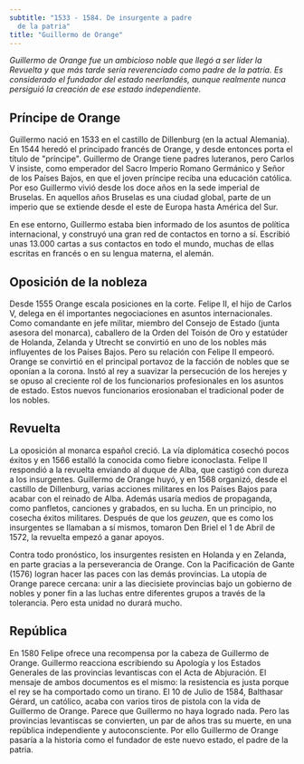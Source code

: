 ```yaml
---
subtitle: "1533 - 1584. De insurgente a padre
  de la patria"
title: "Guillermo de Orange"
---
```


_Guillermo de Orange fue un ambicioso noble que llegó a ser líder la
Revuelta y que más tarde sería reverenciado como padre de la patria. Es
considerado el fundador del estado neerlandés, aunque realmente nunca
persiguió la creación de ese estado independiente._

## Príncipe de Orange

Guillermo nació en 1533 en el castillo de Dillenburg (en la actual
Alemania). En 1544 heredó el principado francés de Orange, y desde
entonces porta el título de \"príncipe\". Guillermo de Orange tiene
padres luteranos, pero Carlos V insiste, como emperador del Sacro
Imperio Romano Germánico y Señor de los Países Bajos, en que el joven
príncipe reciba una educación católica. Por eso Guillermo vivió desde
los doce años en la sede imperial de Bruselas. En aquellos años Bruselas
es una ciudad global, parte de un imperio que se extiende desde el este
de Europa hasta América del Sur.

En ese entorno, Guillermo estaba bien informado de los asuntos de
política internacional, y construyó una gran red de contactos en torno a
sí. Escribió unas 13.000 cartas a sus contactos en todo el mundo, muchas
de ellas escritas en francés o en su lengua materna, el alemán.

## Oposición de la nobleza

Desde 1555 Orange escala posiciones en la corte. Felipe II, el hijo de
Carlos V, delega en él importantes negociaciones en asuntos
internacionales. Como comandante en jefe militar, miembro del Consejo de
Estado (junta asesora del monarca), caballero de la Orden del Toisón de
Oro y estatúder de Holanda, Zelanda y Utrecht se convirtió en uno de los
nobles más influyentes de los Países Bajos. Pero su relación con Felipe
II empeoró. Orange se convirtió en el principal portavoz de la facción
de nobles que se oponían a la corona. Instó al rey a suavizar la
persecución de los herejes y se opuso al creciente rol de los
funcionarios profesionales en los asuntos de estado. Estos nuevos
funcionarios erosionaban el tradicional poder de los nobles.

## Revuelta

La oposición al monarca español creció. La vía diplomática cosechó pocos
éxitos y en 1566 estalló la conocida como fiebre iconoclasta. Felipe II
respondió a la revuelta enviando al duque de Alba, que castigó con
dureza a los insurgentes. Guillermo de Orange huyó, y en 1568 organizó,
desde el castillo de Dillenburg, varias acciones militares en los Países
Bajos para acabar con el reinado de Alba. Además usaría medios de
propaganda, como panfletos, canciones y grabados, en su lucha. En un
principio, no cosecha éxitos militares. Después de que los _geuzen_, que
es como los insurgentes se llamaban a sí mismos, tomaron Den Briel el 1
de Abril de 1572, la revuelta empezó a ganar apoyos.

Contra todo pronóstico, los insurgentes resisten en Holanda y en
Zelanda, en parte gracias a la perseverancia de Orange. Con la
Pacificación de Gante (1576) logran hacer las paces con las demás
provincias. La utopía de Orange parece cercana: unir a las diecisiete
provincias bajo un gobierno de nobles y poner fin a las luchas entre
diferentes grupos a través de la tolerancia. Pero esta unidad no durará
mucho.

## República

En 1580 Felipe ofrece una recompensa por la cabeza de Guillermo de
Orange. Guillermo reacciona escribiendo su Apología y los Estados
Generales de las provincias levantiscas con el Acta de Abjuración. El
mensaje de ambos documentos es el mismo: la resistencia es justa porque
el rey se ha comportado como un tirano. El 10 de Julio de 1584,
Balthasar Gérard, un católico, acaba con varios tiros de pistola con la
vida de Guillermo de Orange. Parece que Guillermo no haya logrado nada.
Pero las provincias levantiscas se convierten, un par de años tras su
muerte, en una república independiente y autoconsciente. Por ello
Guillermo de Orange pasaría a la historia como el fundador de este nuevo
estado, el padre de la patria.
